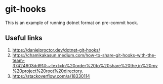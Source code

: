 # git-hooks
This is an example of running dotnet format on pre-commit hook. 
## Useful links
1. https://danielproctor.dev/dotnet-git-hooks/
2. https://chamikakasun.medium.com/how-to-share-git-hooks-with-the-team-37424603dd91#:~:text=In%20order%20to%20share%20the,in%20my%20project%20root%20directory.
3. https://stackoverflow.com/a/18330114
